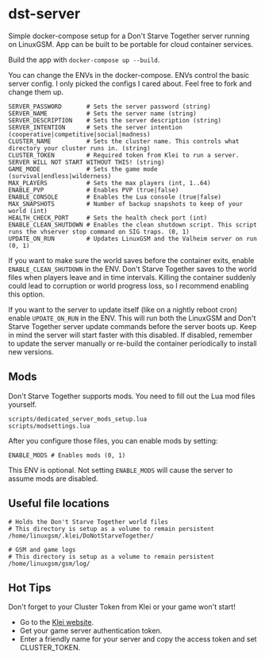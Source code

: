 # dst-server

Simple docker-compose setup for a Don't Starve Together server running on LinuxGSM. App can be built to be portable for cloud container services.

Build the app with `docker-compose up --build`.

You can change the ENVs in the docker-compose. ENVs control the basic server config. I only picked the configs I cared about. Feel free to fork and change them up.

```
SERVER_PASSWORD       # Sets the server password (string)
SERVER_NAME           # Sets the server name (string)
SERVER_DESCRIPTION    # Sets the server description (string)
SERVER_INTENTION      # Sets the server intention (cooperative|competitive|social|madness)
CLUSTER_NAME          # Sets the cluster name. This controls what directory your cluster runs in. (string)
CLUSTER_TOKEN         # Required token from Klei to run a server. SERVER WILL NOT START WITHOUT THIS! (string)
GAME_MODE             # Sets the game mode (survival|endless|wilderness)
MAX_PLAYERS           # Sets the max players (int, 1..64)
ENABLE_PVP            # Enables PVP (true|false)
ENABLE_CONSOLE        # Enables the Lua console (true|false)
MAX_SNAPSHOTS         # Number of backup snapshots to keep of your world (int)
HEALTH_CHECK_PORT     # Sets the health check port (int)
ENABLE_CLEAN_SHUTDOWN # Enables the clean shutdown script. This script runs the vhserver stop command on SIG traps. (0, 1)
UPDATE_ON_RUN         # Updates LinuxGSM and the Valheim server on run (0, 1)
```

If you want to make sure the world saves before the container exits, enable `ENABLE_CLEAN_SHUTDOWN` in the ENV. Don't Starve Together saves to the world files when players leave and in time intervals. Killing the container suddenly could lead to corruption or world progress loss, so I recommend enabling this option.

If you want to the server to update itself (like on a nightly reboot cron) enable `UPDATE_ON_RUN` in the ENV. This will run both the LinuxGSM and Don't Starve Together server update commands before the server boots up. Keep in mind the server will start faster with this disabled. If disabled, remember to update the server manually or re-build the container periodically to install new versions.

## Mods

Don't Starve Together supports mods. You need to fill out the Lua mod files yourself.

```
scripts/dedicated_server_mods_setup.lua
scripts/modsettings.lua
```

After you configure those files, you can enable mods by setting:

```
ENABLE_MODS # Enables mods (0, 1)
```

This ENV is optional. Not setting `ENABLE_MODS` will cause the server to assume mods are disabled.

## Useful file locations

```
# Holds the Don't Starve Together world files
# This directory is setup as a volume to remain persistent
/home/linuxgsm/.klei/DoNotStarveTogether/

# GSM and game logs
# This directory is setup as a volume to remain persistent
/home/linuxgsm/gsm/log/
```

## Hot Tips

Don't forget to your Cluster Token from Klei or your game won't start!

- Go to the [Klei website](https://accounts.klei.com/login?goto=https://accounts.klei.com/account/game/servers).
- Get your game server authentication token.
- Enter a friendly name for your server and copy the access token and set CLUSTER_TOKEN.
